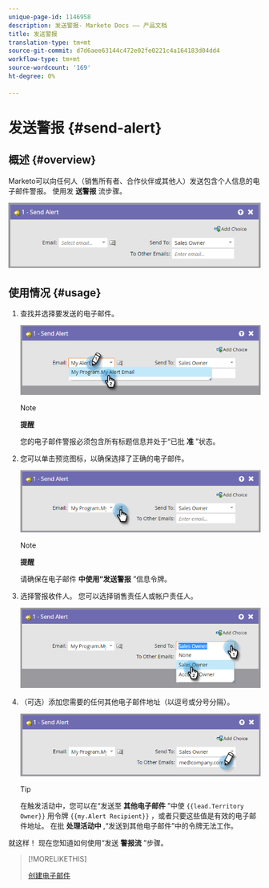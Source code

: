 ```yaml
---
unique-page-id: 1146958
description: 发送警报- Marketo Docs —— 产品文档
title: 发送警报
translation-type: tm+mt
source-git-commit: d7d6aee63144c472e02fe0221c4a164183d04dd4
workflow-type: tm+mt
source-wordcount: '169'
ht-degree: 0%

---
```



# 发送警报 {#send-alert}

## 概述 {#overview}

Marketo可以向任何人（销售所有者、合作伙伴或其他人）发送包含个人信息的电子邮件警报。 使用发 **送警报** 流步骤。

![](assets/one-1.png)

## 使用情况 {#usage}

1. 查找并选择要发送的电子邮件。

   ![](assets/two-1.png)

   >[!NOTE]
   >
   >**提醒**
   >
   >您的电子邮件警报必须包含所有标题信息并处于“已批 **准** ”状态。

1. 您可以单击预览图标，以确保选择了正确的电子邮件。

   ![](assets/three-1.png)

   >[!NOTE]
   >
   >**提醒**
   >
   >请确保在电子邮件 **中使用“发送警报** ”信息令牌。

1. 选择警报收件人。 您可以选择销售责任人或帐户责任人。

   ![](assets/four-2.png)

1. （可选）添加您需要的任何其他电子邮件地址（以逗号或分号分隔）。

   ![](assets/five.png)

   >[!TIP]
   >
   >在触发活动中，您可以在“发送至 **其他电子邮件** ”中使 `{{lead.Territory Owner}}` 用令牌 `{{my.Alert Recipient}}` ，或者只要这些值是有效的电子邮件地址。 在批 **处理活动中** ,“发送到其他电子邮件”中的令牌无法工作。

就这样！ 现在您知道如何使用“发送 **警报流** ”步骤。

>[!MORELIKETHIS]
>
>[创建电子邮件](../../../../product-docs/email-marketing/general/creating-an-email/create-an-email.md)

